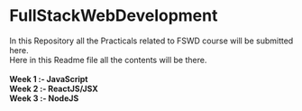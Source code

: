 # FullStackWebDevelopment
In this Repository all the Practicals related to FSWD course will be submitted here.
<br>Here in this Readme file all the contents will be there.<br><br>
<b>Week 1 :- JavaScript</b><br>
<b>Week 2 :- ReactJS/JSX</b><br>
<b>Week 3 :- NodeJS</b>
